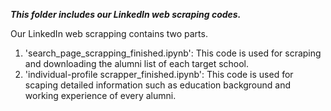 ***This folder includes our LinkedIn web scraping codes.***

Our LinkedIn web scrapping contains two parts.
1. 'search_page_scrapping_finished.ipynb': This code is used for scraping and downloading the alumni list of each target school.
2. 'individual-profile scrapper_finished.ipynb': This code is used for scaping detailed information such as education background and working experience of every alumni.
